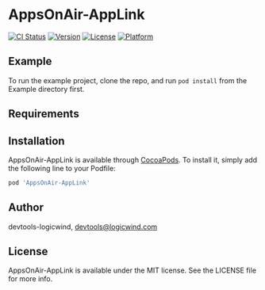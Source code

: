 # AppsOnAir-AppLink

[![CI Status](https://img.shields.io/travis/164989979/AppsOnAir-AppLink.svg?style=flat)](https://travis-ci.org/164989979/AppsOnAir-AppLink)
[![Version](https://img.shields.io/cocoapods/v/AppsOnAir-AppLink.svg?style=flat)](https://cocoapods.org/pods/AppsOnAir-AppLink)
[![License](https://img.shields.io/cocoapods/l/AppsOnAir-AppLink.svg?style=flat)](https://cocoapods.org/pods/AppsOnAir-AppLink)
[![Platform](https://img.shields.io/cocoapods/p/AppsOnAir-AppLink.svg?style=flat)](https://cocoapods.org/pods/AppsOnAir-AppLink)

## Example

To run the example project, clone the repo, and run `pod install` from the Example directory first.

## Requirements

## Installation

AppsOnAir-AppLink is available through [CocoaPods](https://cocoapods.org). To install
it, simply add the following line to your Podfile:

```ruby
pod 'AppsOnAir-AppLink'
```

## Author

devtools-logicwind, devtools@logicwind.com

## License

AppsOnAir-AppLink is available under the MIT license. See the LICENSE file for more info.
